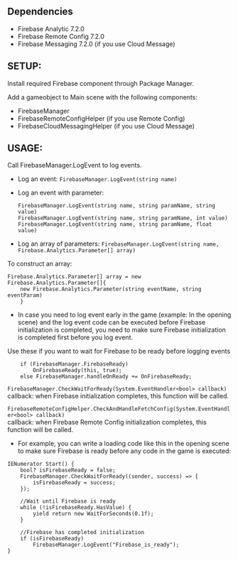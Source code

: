 ## Dependencies

- Firebase Analytic 7.2.0
- Firebase Remote Config 7.2.0
- Firebase Messaging 7.2.0 (if you use Cloud Message)

## SETUP:

Install required Firebase component through Package Manager.

Add a gameobject to Main scene with the following components:

- FirebaseManager
- FirebaseRemoteConfigHelper (if you use Remote Config)
- FirebaseCloudMessagingHelper (if you use Cloud Message)

## USAGE:
    
Call FirebaseManager.LogEvent to log events.
- Log an event:
`FirebaseManager.LogEvent(string name)`

- Log an event with parameter:
    ```
    FirebaseManager.LogEvent(string name, string paramName, string value)
    FirebaseManager.LogEvent(string name, string paramName, int value)
    FirebaseManager.LogEvent(string name, string paramName, float value)
    ```
    
- Log an array of parameters:
`FirebaseManager.LogEvent(string name, Firebase.Analytics.Parameter[] array)`
    
To construct an array: 
```
Firebase.Analytics.Parameter[] array = new Firebase.Analytics.Parameter[]{
    new Firebase.Analytics.Parameter(string eventName, string eventParam)
    }
```
    
- In case you need to log event early in the game (example: In the opening scene) and the log event code can be executed before Firebase initialization is completed, you need to make sure Firebase initialization is completed first before you log event.

Use these if you want to wait for Firebase to be ready before logging events
```
    if (FirebaseManager.FirebaseReady)
        OnFirebaseReady(this, true);
    else FirebaseManager.handleOnReady += OnFirebaseReady;
```

`FirebaseManager.CheckWaitForReady(System.EventHandler<bool> callback)`  
callback: when Firebase initialization completes, this function will be called.

`FirebaseRemoteConfigHelper.CheckAndHandleFetchConfig(System.EventHandler<bool> callback)`  
callback: when Firebase Remote Config initialization completes, this function will be called.

- For example, you can write a loading code like this in the opening scene to make sure Firebase is ready before any code in the game is executed:
```
IENumerator Start() {
    bool? isFirebaseReady = false;
    FirebaseManager.CheckWaitForReady((sender, success) => {
        isFirebaseReady = success;
    });
    
    //Wait until Firebase is ready
    while (!isFirebaseReady.HasValue) {
        yield return new WaitForSeconds(0.1f);
    }
    
    //Firebase has completed initialization
    if (isFirebaseReady)
        FirebaseManager.LogEvent("Firebase_is_ready");
}
```
